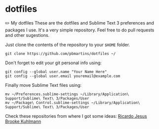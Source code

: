 # dotfiles
:pencil2: My dotfiles
These are the dotfiles and Sublime Text 3 preferences and packages I use. It's a very simple repository. Feel free to do pull requests and other sugestions.

Just clone the contents of the repository to your ```$HOME``` folder.
```
git clone https://github.com/pbmartins/dotfiles ~/
```

Don't forget to edit your git personal info using:
```
git config --global user.name "Your Name Here"
git config --global user.email youremail@example.com
```

Finally move Sublime Text files using:
```
mv ~/Preferences.sublime-settings ~/Library/Application\ Support/Sublime\ Text\ 3/Packages/User
mv ~/Package\ Control.sublime-settings ~/Library/Application\ Support/Sublime\ Text\ 3/Packages/User
```

Check these repositories from where I got some ideas:
[Ricardo Jesus](https://github.com/RJ-Jesus/dotfiles)
[Brooke Kuhlmann](https://github.com/bkuhlmann/dotfiles)
